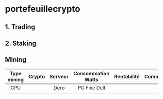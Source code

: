 # portefeuillecrypto

## 1. Trading

## 2. Staking

## Mining

| Type mining | Crypto | Serveur | Consommation Watts | Rentabilité | Commentaire 
:---:|:---:|:---:|:---: | :---: | :---:
| CPU |  | Dero | PC Fixe Dell |    |     | Mining en partage avec utilisation PC Fixe
| | | | |
